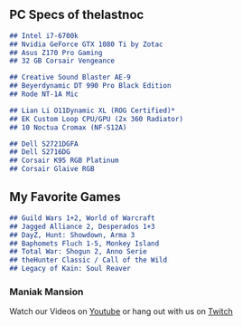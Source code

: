 ## PC Specs of thelastnoc

```markdown
## Intel i7-6700k
## Nvidia GeForce GTX 1080 Ti by Zotac
## Asus Z170 Pro Gaming
## 32 GB Corsair Vengeance

## Creative Sound Blaster AE-9
## Beyerdynamic DT 990 Pro Black Edition
## Rode NT-1A Mic

## Lian Li O11Dynamic XL (ROG Certified)*
## EK Custom Loop CPU/GPU (2x 360 Radiator)
## 10 Noctua Cromax (NF-S12A)

## Dell S2721DGFA
## Dell S2716DG
## Corsair K95 RGB Platinum
## Corsair Glaive RGB
```
## My Favorite Games
```markdown
## Guild Wars 1+2, World of Warcraft
## Jagged Alliance 2, Desperados 1+3
## DayZ, Hunt: Showdown, Arma 3
## Baphomets Fluch 1-5, Monkey Island
## Total War: Shogun 2, Anno Serie
## theHunter Classic / Call of the Wild
## Legacy of Kain: Soul Reaver
```

### Maniak Mansion
Watch our Videos on [Youtube](https://www.youtube.com/channel/UCs5pe7wlhNFRWvAF_xASGvQ) or hang out with us on [Twitch](https://www.twitch.tv/maniakmansion)

